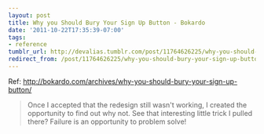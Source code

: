 ```yaml
---
layout: post
title: Why you Should Bury Your Sign Up Button - Bokardo
date: '2011-10-22T17:35:39-07:00'
tags:
- reference
tumblr_url: http://devalias.tumblr.com/post/11764626225/why-you-should-bury-your-sign-up-button-bokardo
redirect_from: /post/11764626225/why-you-should-bury-your-sign-up-button-bokardo
---
```

Ref: http://bokardo.com/archives/why-you-should-bury-your-sign-up-button/

> Once I accepted that the redesign still wasn't working, I created the opportunity to find out why not. See that interesting little trick I pulled there? Failure is an opportunity to problem solve!
